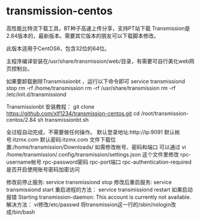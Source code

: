 # transmission-centos
高性能比特流下载工具，BT种子高速上传分享，支持PT站下载
Transmission是2.84版本的，最新版本。需要其它版本的朋友可以下载脚本修改。

此版本适用于CentOS6，包含32位的64位。

主程序编译安装在/usr/share/transmission/web/目录，有需要可自行美化web网页控制台。

如果要卸载删除Transmissionbt ，运行以下命令即可
service transmissiond stop
rm -rf /home/transmission
rm -rf /usr/share/transmission
rm -rf /etc/init.d/transmissiond

Transmissionbt 安装教程：
git clone https://github.com/xlf1234/transmission-centos.git 
cd /root/transmission-centos/2.84
sh transmissionbt.sh

全过程自动完成，不需要做任何操作。
默认登录地址:http://ip:9091
默认帐号:itzmx.com
默认密码:itzmx.com
文件下载位置:/home/transmission/Downloads/
如需修改帐号、密码和端口
可以通过
vi /home/transmission/.config/transmission/settings.json
这个文件里修改
rpc-username帐号
rpc-password密码
rpc-port端口
rpc-authentication-required是否开启使用账号密码加密访问

修改前停止服务:
service transmissiond stop
修改后重启服务: 
service transmissiond start
重启进程的方法：
service transmissiond restart
如果启动报错
Starting transmission-daemon: This account is currently not available.
解决方法：
vi修改/etc/passwd
将transmission这一行的/sbin/nologin改成/bin/bash
